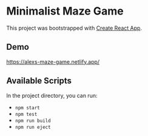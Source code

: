 # Minimalist Maze Game

This project was bootstrapped with [Create React App](https://github.com/facebook/create-react-app).

## Demo
https://alexs-maze-game.netlify.app/

## Available Scripts

In the project directory, you can run:
* `npm start`
* `npm test`
* `npm run build`
* `npm run eject`

